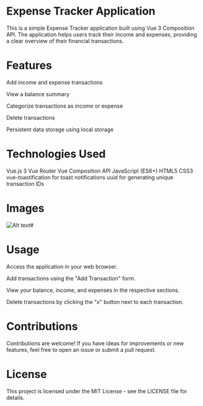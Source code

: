 # Expense Tracker Application
This is a simple Expense Tracker application built using Vue 3 Composition API. The application helps users track their income and expenses, providing a clear overview of their financial transactions.

# Features
Add income and expense transactions

View a balance summary

Categorize transactions as income or expense

Delete transactions

Persistent data storage using local storage

# Technologies Used
Vue.js 3
Vue Router
Vue Composition API
JavaScript (ES6+)
HTML5
CSS3
vue-toastification for toast notifications
uuid for generating unique transaction IDs

# Images

![Alt text](https://file%252B.vscode-resource.vscode-cdn.net/Users/emmanuel/Desktop/Screen%2520Shot%25201402-09-27%2520at%252014.22.37.png?version%253D1702898683560)# 

# Usage
Access the application in your web browser.

Add transactions using the "Add Transaction" form.

View your balance, income, and expenses in the respective sections.

Delete transactions by clicking the "x" button next to each transaction.

# Contributions
Contributions are welcome! If you have ideas for improvements or new features, feel free to open an issue or submit a pull request.

# License
This project is licensed under the MIT License - see the LICENSE file for details.







